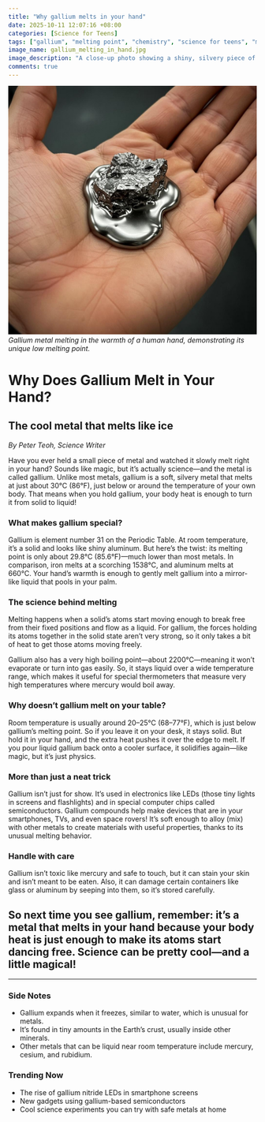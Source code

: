 ```yaml
---
title: "Why gallium melts in your hand"
date: 2025-10-11 12:07:16 +08:00
categories: [Science for Teens]
tags: ["gallium", "melting point", "chemistry", "science for teens", "metals"]
image_name: gallium_melting_in_hand.jpg
image_description: "A close-up photo showing a shiny, silvery piece of gallium metal melting into a small reflective puddle in the palm of a teenager’s hand, with warm skin tones contrasting the bright metal."
comments: true
---
```



![Gallium metal melting in the warmth of a human hand, demonstrating its unique low melting point.](/assets/images/gallium_melting_in_hand.jpg)
*Gallium metal melting in the warmth of a human hand, demonstrating its unique low melting point.*

<!-- Image Description: A close-up photo showing a shiny, silvery piece of gallium metal melting into a small reflective puddle in the palm of a teenager’s hand, with warm skin tones contrasting the bright metal. -->


# Why Does Gallium Melt in Your Hand?

## The cool metal that melts like ice

*By Peter Teoh, Science Writer*

Have you ever held a small piece of metal and watched it slowly melt right in your hand? Sounds like magic, but it’s actually science—and the metal is called gallium. Unlike most metals, gallium is a soft, silvery metal that melts at just about 30°C (86°F), just below or around the temperature of your own body. That means when you hold gallium, your body heat is enough to turn it from solid to liquid!

### What makes gallium special?

Gallium is element number 31 on the Periodic Table. At room temperature, it’s a solid and looks like shiny aluminum. But here’s the twist: its melting point is only about 29.8°C (85.6°F)—much lower than most metals. In comparison, iron melts at a scorching 1538°C, and aluminum melts at 660°C. Your hand’s warmth is enough to gently melt gallium into a mirror-like liquid that pools in your palm.

### The science behind melting

Melting happens when a solid’s atoms start moving enough to break free from their fixed positions and flow as a liquid. For gallium, the forces holding its atoms together in the solid state aren’t very strong, so it only takes a bit of heat to get those atoms moving freely.

Gallium also has a very high boiling point—about 2200°C—meaning it won’t evaporate or turn into gas easily. So, it stays liquid over a wide temperature range, which makes it useful for special thermometers that measure very high temperatures where mercury would boil away.

### Why doesn’t gallium melt on your table?

Room temperature is usually around 20–25°C (68–77°F), which is just below gallium’s melting point. So if you leave it on your desk, it stays solid. But hold it in your hand, and the extra heat pushes it over the edge to melt. If you pour liquid gallium back onto a cooler surface, it solidifies again—like magic, but it’s just physics.

### More than just a neat trick

Gallium isn’t just for show. It’s used in electronics like LEDs (those tiny lights in screens and flashlights) and in special computer chips called semiconductors. Gallium compounds help make devices that are in your smartphones, TVs, and even space rovers! It’s soft enough to alloy (mix) with other metals to create materials with useful properties, thanks to its unusual melting behavior.

### Handle with care

Gallium isn’t toxic like mercury and safe to touch, but it can stain your skin and isn’t meant to be eaten. Also, it can damage certain containers like glass or aluminum by seeping into them, so it’s stored carefully.

## So next time you see gallium, remember: it’s a metal that melts in your hand because your body heat is just enough to make its atoms start dancing free. Science can be pretty cool—and a little magical!

---

### Side Notes

- Gallium expands when it freezes, similar to water, which is unusual for metals.
- It’s found in tiny amounts in the Earth’s crust, usually inside other minerals.
- Other metals that can be liquid near room temperature include mercury, cesium, and rubidium.

### Trending Now

- The rise of gallium nitride LEDs in smartphone screens
- New gadgets using gallium-based semiconductors
- Cool science experiments you can try with safe metals at home



